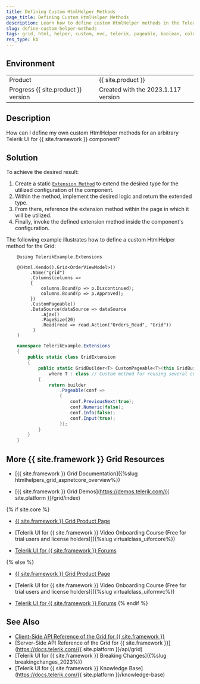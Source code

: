 ```yaml
---
title: Defining Custom HtmlHelper Methods 
page_title: Defining Custom HtmlHelper Methods
description: Learn how to define custom HtmlHelper methods in the Telerik UI for {{ site.framework }}.
slug: define-custom-helper-methods
tags: grid, html, helper, custom, mvc, telerik, pageable, boolean, column, component
res_type: kb
---
```



## Environment

<table>
 <tr>
  <td>Product</td>
  <td>{{ site.product }}</td>
 </tr>
 <tr>
  <td>Progress {{ site.product }} version</td>
  <td>Created with the 2023.1.117 version</td>
 </tr>
</table>


## Description

How can I define my own custom HtmlHelper methods for an arbitrary Telerik UI for {{ site.framework }} component?

## Solution

To achieve the desired result:

1. Create a static [`Extension Method`](https://learn.microsoft.com/en-us/dotnet/csharp/programming-guide/classes-and-structs/extension-methods) to extend the desired type for the utilized configuration of the component.
1. Within the method, implement the desired logic and return the extended type.
1. From there, reference the extension method within the page in which it will be utilized.
1. Finally, invoke the defined extension method inside the component's configuration.

The following example illustrates how to define a custom HtmlHelper method for the Grid:

```Razor Index.cshtml
    @using TelerikExample.Extensions

    @(Html.Kendo().Grid<OrderViewModel>()
         .Name("grid")
         .Columns(columns =>
         {
             columns.Bound(p => p.Discontinued);
             columns.Bound(p => p.Approved);
         })
         .CustomPageable()
         .DataSource(dataSource => dataSource
             .Ajax()
             .PageSize(20)
             .Read(read => read.Action("Orders_Read", "Grid"))
          )
    )
```
```C# GridExtension.cs
    namespace TelerikExample.Extensions
    {
        public static class GridExtension
        {
            public static GridBuilder<T> CustomPageable<T>(this GridBuilder<T> builder)
                where T : class // Custom method for reusing several configartion methods simulatenously.
            {
                return builder
                    .Pageable(conf =>
                    {
                        conf.PreviousNext(true);
                        conf.Numeric(false);
                        conf.Info(false);
                        conf.Input(true);
                    });
            }
        }
    }
```
## More {{ site.framework }} Grid Resources

* [{{ site.framework }} Grid Documentation]({%slug htmlhelpers_grid_aspnetcore_overview%})

* [{{ site.framework }} Grid Demos](https://demos.telerik.com/{{ site.platform }}/grid/index)

{% if site.core %}
* [{{ site.framework }} Grid Product Page](https://www.telerik.com/aspnet-core-ui/grid)

* [Telerik UI for {{ site.framework }} Video Onboarding Course (Free for trial users and license holders)]({%slug virtualclass_uiforcore%})

* [Telerik UI for {{ site.framework }} Forums](https://www.telerik.com/forums/aspnet-core-ui)

{% else %}
* [{{ site.framework }} Grid Product Page](https://www.telerik.com/aspnet-mvc/grid)

* [Telerik UI for {{ site.framework }} Video Onboarding Course (Free for trial users and license holders)]({%slug virtualclass_uiformvc%})

* [Telerik UI for {{ site.framework }} Forums](https://www.telerik.com/forums/aspnet-mvc)
{% endif %}

## See Also

* [Client-Side API Reference of the Grid for {{ site.framework }}](https://docs.telerik.com/kendo-ui/api/javascript/ui/grid)
* [Server-Side API Reference of the Grid for {{ site.framework }}](https://docs.telerik.com/{{ site.platform }}/api/grid)
* [Telerik UI for {{ site.framework }} Breaking Changes]({%slug breakingchanges_2023%})
* [Telerik UI for {{ site.framework }} Knowledge Base](https://docs.telerik.com/{{ site.platform }}/knowledge-base)
